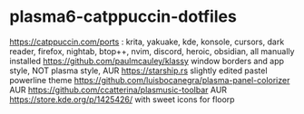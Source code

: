 # plasma6-catppuccin-dotfiles
https://catppuccin.com/ports : 
krita, yakuake, kde, konsole, cursors, dark reader, firefox, nightab, btop++, nvim, discord, heroic, obsidian, all manually installed
https://github.com/paulmcauley/klassy window borders and app style, NOT plasma style, AUR
https://starship.rs slightly edited pastel powerline theme
https://github.com/luisbocanegra/plasma-panel-colorizer AUR
https://github.com/ccatterina/plasmusic-toolbar AUR
https://store.kde.org/p/1425426/ with sweet icons for floorp
